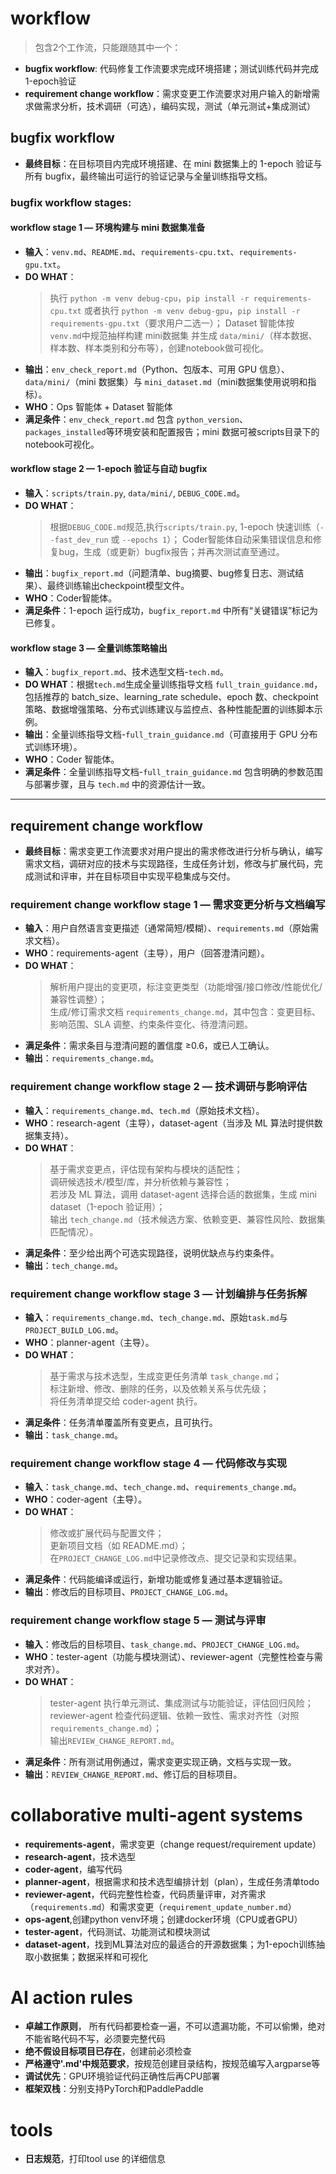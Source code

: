# workflow
> 包含2个工作流，只能跟随其中一个：
- **bugfix workflow**: 代码修复工作流要求完成环境搭建；测试训练代码并完成1-epoch验证
- **requirement change workflow**：需求变更工作流要求对用户输入的新增需求做需求分析，技术调研（可选），编码实现，测试（单元测试+集成测试）

## bugfix workflow
- **最终目标**：在目标项目内完成环境搭建、在 mini 数据集上的 1-epoch 验证与所有 bugfix，最终输出可运行的验证记录与全量训练指导文档。

### bugfix workflow stages:

#### workflow stage 1 — 环境构建与 mini 数据集准备
* **输入**：`venv.md`、`README.md`、`requirements-cpu.txt`、`requirements-gpu.txt`。
* **DO WHAT**：
    >执行 `python -m venv debug-cpu`，`pip install -r requirements-cpu.txt` 或者执行 `python -m venv debug-gpu`，`pip install -r requirements-gpu.txt`（要求用户二选一）；
    >Dataset 智能体按`venv.md`中规范抽样构建 mini数据集 并生成 `data/mini/`（样本数据、样本数、样本类别和分布等），创建notebook做可视化。
* **输出**：`env_check_report.md`（Python、包版本、可用 GPU 信息）、`data/mini/`（mini 数据集）与 `mini_dataset.md`（mini数据集使用说明和指标）。
* **WHO**：Ops 智能体 + Dataset 智能体
* **满足条件**：`env_check_report.md` 包含 `python_version`、`packages_installed`等环境安装和配置报告；mini 数据可被scripts目录下的notebook可视化。

#### workflow stage 2 — 1-epoch 验证与自动 bugfix
* **输入**：`scripts/train.py`, `data/mini/`, `DEBUG_CODE.md`。
* **DO WHAT**：
    > 根据`DEBUG_CODE.md`规范,执行`scripts/train.py`, 1-epoch 快速训练（`--fast_dev_run` 或 `--epochs 1`）；
    > Coder智能体自动采集错误信息和修复bug，生成（或更新）bugfix报告；并再次测试直至通过。
* **输出**：`bugfix_report.md`（问题清单、bug摘要、bug修复日志、测试结果）、最终训练输出checkpoint模型文件。
* **WHO**：Coder智能体。
* **满足条件**：1-epoch 运行成功，`bugfix_report.md` 中所有“关键错误”标记为已修复。

#### workflow stage 3 — 全量训练策略输出
* **输入**：`bugfix_report.md`、技术选型文档-`tech.md`。
* **DO WHAT**：根据`tech.md`生成全量训练指导文档 `full_train_guidance.md`，包括推荐的 batch\_size、learning\_rate schedule、epoch 数、checkpoint 策略、数据增强策略、分布式训练建议与监控点、各种性能配置的训练脚本示例。
* **输出**：全量训练指导文档-`full_train_guidance.md`（可直接用于 GPU 分布式训练环境）。
* **WHO**：Coder 智能体。
* **满足条件**：全量训练指导文档-`full_train_guidance.md` 包含明确的参数范围与部署步骤，且与 `tech.md` 中的资源估计一致。

---

## requirement change workflow

- **最终目标**：需求变更工作流要求对用户提出的需求修改进行分析与确认，编写需求文档，调研对应的技术与实现路径，生成任务计划，修改与扩展代码，完成测试和评审，并在目标项目中实现平稳集成与交付。

### requirement change workflow stage 1 — 需求变更分析与文档编写
* **输入**：用户自然语言变更描述（通常简短/模糊）、`requirements.md`（原始需求文档）。
* **WHO**：requirements-agent（主导），用户（回答澄清问题）。
* **DO WHAT**：
  > 解析用户提出的变更项，标注变更类型（功能增强/接口修改/性能优化/兼容性调整）；  
  > 生成/修订需求文档 `requirements_change.md`，其中包含：变更目标、影响范围、SLA 调整、约束条件变化、待澄清问题。  
* **满足条件**：需求条目与澄清问题的置信度 ≥0.6，或已人工确认。  
* **输出**：`requirements_change.md`。

### requirement change workflow stage 2 — 技术调研与影响评估
* **输入**：`requirements_change.md`、`tech.md`（原始技术文档）。  
* **WHO**：research-agent（主导），dataset-agent（当涉及 ML 算法时提供数据集支持）。  
* **DO WHAT**：
  > 基于需求变更点，评估现有架构与模块的适配性；  
  > 调研候选技术/模型/库，并分析依赖与兼容性；  
  > 若涉及 ML 算法，调用 dataset-agent 选择合适的数据集，生成 mini dataset（1-epoch 验证用）；  
  > 输出 `tech_change.md`（技术候选方案、依赖变更、兼容性风险、数据集匹配情况）。  
* **满足条件**：至少给出两个可选实现路径，说明优缺点与约束条件。  
* **输出**：`tech_change.md`。

### requirement change workflow stage 3 — 计划编排与任务拆解
* **输入**：`requirements_change.md`、`tech_change.md`、原始`task.md`与`PROJECT_BUILD_LOG.md`。  
* **WHO**：planner-agent（主导）。  
* **DO WHAT**：
  > 基于需求与技术选型，生成变更任务清单 `task_change.md`；  
  > 标注新增、修改、删除的任务，以及依赖关系与优先级；  
  > 将任务清单提交给 coder-agent 执行。  
* **满足条件**：任务清单覆盖所有变更点，且可执行。  
* **输出**：`task_change.md`。

### requirement change workflow stage 4 — 代码修改与实现
* **输入**：`task_change.md`、`tech_change.md`、`requirements_change.md`。  
* **WHO**：coder-agent（主导）。  
* **DO WHAT**：
  > 修改或扩展代码与配置文件；  
  > 更新项目文档（如 README.md）；  
  > 在`PROJECT_CHANGE_LOG.md`中记录修改点、提交记录和实现结果。  
* **满足条件**：代码能编译或运行，新增功能或修复通过基本逻辑验证。  
* **输出**：修改后的目标项目、`PROJECT_CHANGE_LOG.md`。

### requirement change workflow stage 5 — 测试与评审
* **输入**：修改后的目标项目、`task_change.md`、`PROJECT_CHANGE_LOG.md`。  
* **WHO**：tester-agent（功能与模块测试）、reviewer-agent（完整性检查与需求对齐）。  
* **DO WHAT**：
  > tester-agent 执行单元测试、集成测试与功能验证，评估回归风险；  
  > reviewer-agent 检查代码逻辑、依赖一致性、需求对齐性（对照 `requirements_change.md`）；  
  > 输出`REVIEW_CHANGE_REPORT.md`。  
* **满足条件**：所有测试用例通过，需求变更实现正确，文档与实现一致。  
* **输出**：`REVIEW_CHANGE_REPORT.md`、修订后的目标项目。

# collaborative multi-agent systems
- **requirements-agent**，需求变更（change request/requirement update）
- **research-agent**，技术选型
- **coder-agent**，编写代码
- **planner-agent**，根据需求和技术选型编排计划（plan），生成任务清单todo
- **reviewer-agent**，代码完整性检查，代码质量评审，对齐需求（`requirements.md`）和需求变更（`requirement_update_number.md`）
- **ops-agent**,创建python venv环境；创建docker环境（CPU或者GPU）
- **tester-agent**，代码测试、功能测试和模块测试 
- **dataset-agent**，找到ML算法对应的最适合的开源数据集；为1-epoch训练抽取小数据集；数据采样和可视化

# AI action rules
- **卓越工作原则**， 所有代码都要检查一遍，不可以遗漏功能，不可以偷懒，绝对不能省略代码不写，必须要完整代码
- **绝不假设目标项目已存在**，创建前必须检查
- **严格遵守'.md'中规范要求**，按规范创建目录结构，按规范编写入argparse等
- **调试优先**：GPU环境验证代码正确性后再CPU部署
- **框架双栈**：分别支持PyTorch和PaddlePaddle

# tools
- **日志规范**，打印tool use 的详细信息